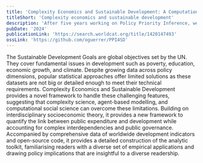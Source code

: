 ```yaml
---
title: 'Complexity Economics and Sustainable Development: A Computational Framework for Policy Priority Inference'
titleShort: 'Complexity economics and sustainable development'
description: 'After five years working on Policy Priority Inference, we decided to write a book that would showcase the latest version of our model, applications, open source code, and data. This book is the synthesis of this programme of research and the most complete introduction to its toolkit. It also introduces new concepts and measures such as accelerators and systemic bottlenecks.'
pubDate: '2024'
publicationLink: 'https://search.worldcat.org/title/1420147493'
ossLink: 'https://github.com/oguerrer/PPI4SD'
---
```


The Sustainable Development Goals are global objectives set by the UN. They cover fundamental issues in development such as poverty, education, economic growth, and climate. Despite growing data across policy dimensions, popular statistical approaches offer limited solutions as these datasets are not big or detailed enough to meet their technical requirements. Complexity Economics and Sustainable Development provides a novel framework to handle these challenging features, suggesting that complexity science, agent-based modelling, and computational social science can overcome these limitations. Building on interdisciplinary socioeconomic theory, it provides a new framework to quantify the link between public expenditure and development while accounting for complex interdependencies and public governance. Accompanied by comprehensive data of worldwide development indicators and open-source code, it provides a detailed construction of the analytic toolkit, familiarising readers with a diverse set of empirical applications and drawing policy implications that are insightful to a diverse readership.